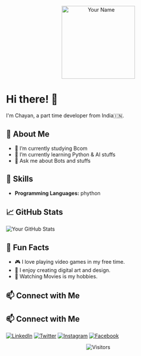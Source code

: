 
  <!-- Header -->
<p align="center">
  <img src="https://imagesupload.net/images/hVHUE.jpeg" alt="Your Name" width="200" height="200">
</p>

<!-- Introduction -->
# Hi there! 👋

I'm Chayan, a part time developer from India🇮🇳. 

## 🚀 About Me
- 🔭 I’m currently studying Bcom
- 🌱 I’m currently learning Python & AI stuffs
- 💬 Ask me about Bots and stuffs

<!-- Skills -->
## 🔧 Skills
- **Programming Languages:** phython

<!-- GitHub Stats -->
## 📈 GitHub Stats
![Your GitHub Stats](https://github-readme-stats.vercel.app/api?username=your-username&show_icons=true&count_private=true&hide=contribs)

<!-- Animation and Additional Sections -->
## 🌈 Fun Facts
- 🎮 I love playing video games in my free time.
- 🎨 I enjoy creating digital art and design.
- 🎥 Watching Movies is my hobbies.

<!-- Connect with Me -->
## 📫 Connect with Me
<!-- Connect with Me -->
## 📫 Connect with Me
[![LinkedIn](https://img.shields.io/badge/LinkedIn-0077B5?style=for-the-badge&logo=linkedin&logoColor=white&label=)](https://www.linkedin.com/in/chayan-dutta-roy-2017b2298?utm_source=share&utm_campaign=share_via&utm_content=profile&utm_medium=android_app)
[![Twitter](https://img.shields.io/badge/Twitter-1DA1F2?style=for-the-badge&logo=twitter&logoColor=white&label=)](https://twitter.com/Chayanduttaroy)
[![Instagram](https://img.shields.io/badge/Instagram-E4405F?style=for-the-badge&logo=instagram&logoColor=white&label=)](https://www.instagram.com/chayanduttaroy2003?igsh=MTNiYzNiMzkwZA==) 
[![Facebook](https://img.shields.io/badge/Facebook-1877F2?style=for-the-badge&logo=facebook&logoColor=white&label=)](https://www.facebook.com/chayan.duttaroy.1?mibextid=rS40aB7S9Ucbxw6v) 



<!-- Footer -->
<p align="center">
  <img src="https://visitor-badge.laobi.icu/badge?page_id=your-username.your-username" alt="Visitors">
</p>


<!---
captainrex32/captainrex32 is a ✨ special ✨ repository because its `README.md` (this file) appears on your GitHub profile.
You can click the Preview link to take a look at your changes.
--->
